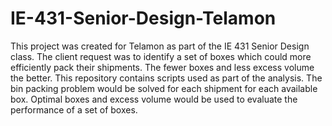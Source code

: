 # IE-431-Senior-Design-Telamon
This project was created for Telamon as part of the IE 431 Senior Design class. The client request was to identify a set of boxes which could more efficiently pack their shipments. The fewer boxes and less excess volume the better. This repository contains scripts used as part of the analysis. The bin packing problem would be solved for each shipment for each available box. Optimal boxes and excess volume would be used to evaluate the performance of a set of boxes.
